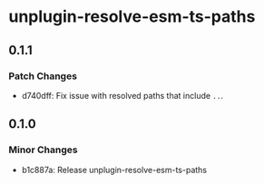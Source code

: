 # unplugin-resolve-esm-ts-paths

## 0.1.1

### Patch Changes

- d740dff: Fix issue with resolved paths that include `..`.

## 0.1.0

### Minor Changes

- b1c887a: Release unplugin-resolve-esm-ts-paths
